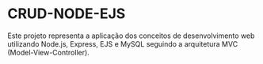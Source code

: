 # CRUD-NODE-EJS

Este projeto representa a aplicação dos conceitos de desenvolvimento web utilizando Node.js, Express, EJS e MySQL seguindo a arquitetura MVC (Model-View-Controller). 
